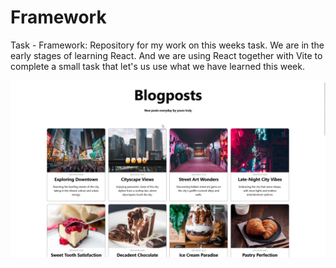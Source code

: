 # Framework

Task - Framework:
Repository for my work on this weeks task.
We are in the early stages of learning React. 
And we are using React together with Vite to complete a small task that let's us use what we have learned this week.

![Preview of the website showing it's hero section featuring a the title Blogpost and a few of posts.](public/images/preview.jpg)